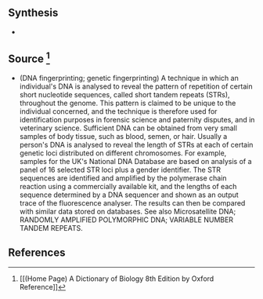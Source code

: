 ## Synthesis
- 
## Source [^1]
- (DNA fingerprinting; genetic fingerprinting) A technique in which an individual's DNA is analysed to reveal the pattern of repetition of certain short nucleotide sequences, called short tandem repeats (STRs), throughout the genome. This pattern is claimed to be unique to the individual concerned, and the technique is therefore used for identification purposes in forensic science and paternity disputes, and in veterinary science. Sufficient DNA can be obtained from very small samples of body tissue, such as blood, semen, or hair. Usually a person's DNA is analysed to reveal the length of STRs at each of certain genetic loci distributed on different chromosomes. For example, samples for the UK's National DNA Database are based on analysis of a panel of 16 selected STR loci plus a gender identifier. The STR sequences are identified and amplified by the polymerase chain reaction using a commercially available kit, and the lengths of each sequence determined by a DNA sequencer and shown as an output trace of the fluorescence analyser. The results can then be compared with similar data stored on databases. See also Microsatellite DNA; RANDOMLY AMPLIFIED POLYMORPHIC DNA; VARIABLE NUMBER TANDEM REPEATS.
## References

[^1]: [[(Home Page) A Dictionary of Biology 8th Edition by Oxford Reference]]